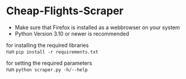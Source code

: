 # Cheap-Flights-Scraper

- Make sure that Firefox is installed as a webbrowser on your system
- Python Version 3.10 or newer is recommended

for installing the required libraries\
run ```pip install -r requirements.txt```

for setting the required parameters\
run ```python scraper.py -h/--help```
